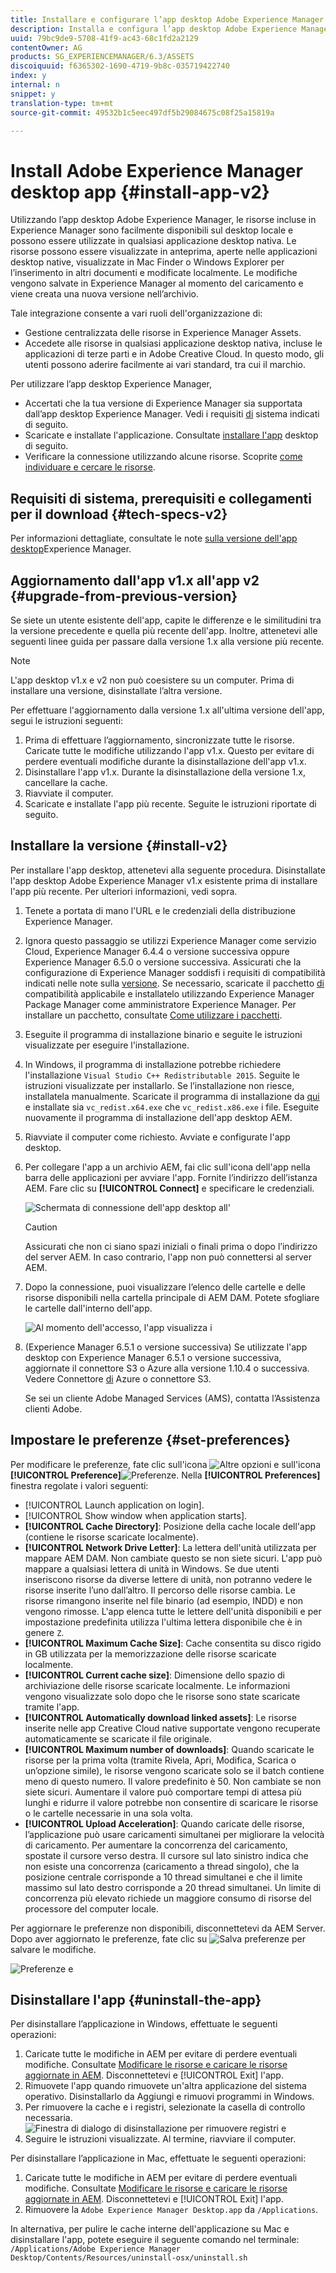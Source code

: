 ```yaml
---
title: Installare e configurare l’app desktop Adobe Experience Manager
description: Installa e configura l’app desktop Adobe Experience Manager per lavorare con i server Risorse Adobe Experience Manager e scarica le risorse nel file system locale.
uuid: 79bc9de9-5708-41f9-ac43-68c1fd2a2129
contentOwner: AG
products: SG_EXPERIENCEMANAGER/6.3/ASSETS
discoiquuid: f6365302-1690-4719-9b8c-035719422740
index: y
internal: n
snippet: y
translation-type: tm+mt
source-git-commit: 49532b1c5eec497df5b29084675c08f25a15819a

---
```



# Install Adobe Experience Manager desktop app {#install-app-v2}

Utilizzando l’app desktop Adobe Experience Manager, le risorse incluse in Experience Manager sono facilmente disponibili sul desktop locale e possono essere utilizzate in qualsiasi applicazione desktop nativa. Le risorse possono essere visualizzate in anteprima, aperte nelle applicazioni desktop native, visualizzate in Mac Finder o Windows Explorer per l’inserimento in altri documenti e modificate localmente. Le modifiche vengono salvate in Experience Manager al momento del caricamento e viene creata una nuova versione nell’archivio.

Tale integrazione consente a vari ruoli dell&#39;organizzazione di:

* Gestione centralizzata delle risorse in Experience Manager Assets.
* Accedete alle risorse in qualsiasi applicazione desktop nativa, incluse le applicazioni di terze parti e in Adobe Creative Cloud. In questo modo, gli utenti possono aderire facilmente ai vari standard, tra cui il marchio.

Per utilizzare l’app desktop Experience Manager,

* Accertati che la tua versione di Experience Manager sia supportata dall’app desktop Experience Manager. Vedi i requisiti [di](release-notes.md#system-requirements-and-prerequisites-v2) sistema indicati di seguito.
* Scaricate e installate l&#39;applicazione. Consultate [installare l&#39;app](#install-v2) desktop di seguito.
* Verificare la connessione utilizzando alcune risorse. Scoprite [come individuare e cercare le risorse](using.md#browse-search-preview-assets).

## Requisiti di sistema, prerequisiti e collegamenti per il download {#tech-specs-v2}

Per informazioni dettagliate, consultate le note [sulla versione dell&#39;app desktop](release-notes.md)Experience Manager.

## Aggiornamento dall&#39;app v1.x all&#39;app v2 {#upgrade-from-previous-version}

Se siete un utente esistente dell&#39;app, capite le differenze e le similitudini tra la versione precedente e quella più recente dell&#39;app. Inoltre, attenetevi alle seguenti linee guida per passare dalla versione 1.x alla versione più recente.

>[!NOTE]
>
>L&#39;app desktop v1.x e v2 non può coesistere su un computer. Prima di installare una versione, disinstallate l’altra versione.

Per effettuare l&#39;aggiornamento dalla versione 1.x all&#39;ultima versione dell&#39;app, segui le istruzioni seguenti:

1. Prima di effettuare l’aggiornamento, sincronizzate tutte le risorse. Caricate tutte le modifiche utilizzando l&#39;app v1.x. Questo per evitare di perdere eventuali modifiche durante la disinstallazione dell&#39;app v1.x.
1. Disinstallare l&#39;app v1.x. Durante la disinstallazione della versione 1.x, cancellare la cache.
1. Riavviate il computer.
1. Scaricate e installate l&#39;app più recente. Seguite le istruzioni riportate di seguito.

## Installare la versione {#install-v2}

Per installare l&#39;app desktop, attenetevi alla seguente procedura. Disinstallate l&#39;app desktop Adobe Experience Manager v1.x esistente prima di installare l&#39;app più recente. Per ulteriori informazioni, vedi sopra.

1. Tenete a portata di mano l&#39;URL e le credenziali della distribuzione Experience Manager.
1. Ignora questo passaggio se utilizzi Experience Manager come servizio Cloud, Experience Manager 6.4.4 o versione successiva oppure Experience Manager 6.5.0 o versione successiva. Assicurati che la configurazione di Experience Manager soddisfi i requisiti di compatibilità indicati nelle note sulla [versione](release-notes.md). Se necessario, scaricate il pacchetto [di](https://www.adobeaemcloud.com/content/marketplace/marketplaceProxy.html?packagePath=/content/companies/public/adobe/packages/cq640/featurepack/adobe-asset-link-support) compatibilità applicabile e installatelo utilizzando Experience Manager Package Manager come amministratore Experience Manager. Per installare un pacchetto, consultate [Come utilizzare i pacchetti](https://helpx.adobe.com/experience-manager/6-5/sites/administering/using/package-manager.html).
1. Eseguite il programma di installazione binario e seguite le istruzioni visualizzate per eseguire l&#39;installazione.
1. In Windows, il programma di installazione potrebbe richiedere l&#39;installazione `Visual Studio C++ Redistributable 2015`. Seguite le istruzioni visualizzate per installarlo. Se l’installazione non riesce, installatela manualmente. Scaricate il programma di installazione da [qui](https://www.microsoft.com/en-us/download/details.aspx?id=52685) e installate sia `vc_redist.x64.exe` che `vc_redist.x86.exe` i file. Eseguite nuovamente il programma di installazione dell&#39;app desktop AEM.
1. Riavviate il computer come richiesto. Avviate e configurate l&#39;app desktop.
1. Per collegare l&#39;app a un archivio AEM, fai clic sull&#39;icona dell&#39;app nella barra delle applicazioni per avviare l&#39;app. Fornite l’indirizzo dell’istanza AEM. Fare clic su **[!UICONTROL Connect]** e specificare le credenziali.

   ![Schermata di connessione dell&#39;app desktop all&#39;](assets/connect_da2.png "indirizzo del server di inputSchermata di connessione all&#39;indirizzo del server di input")

   >[!Caution]
   >
   >Assicurati che non ci siano spazi iniziali o finali prima o dopo l’indirizzo del server AEM. In caso contrario, l&#39;app non può connettersi al server AEM.

1. Dopo la connessione, puoi visualizzare l’elenco delle cartelle e delle risorse disponibili nella cartella principale di AEM DAM. Potete sfogliare le cartelle dall&#39;interno dell&#39;app.

   ![Al momento dell&#39;accesso, l&#39;app visualizza i](assets/firstview_da2.png "contenuti DAM. Al momento dell&#39;accesso, l&#39;app visualizza i contenuti DAM")

1. (Experience Manager 6.5.1 o versione successiva) Se utilizzate l&#39;app desktop con Experience Manager 6.5.1 o versione successiva, aggiornate il connettore S3 o Azure alla versione 1.10.4 o successiva. Vedere Connettore [di](https://helpx.adobe.com/experience-manager/6-5/sites/deploying/using/data-store-config.html#AzureDataStore) Azure o connettore [](https://helpx.adobe.com/experience-manager/6-5/sites/deploying/using/data-store-config.html#AmazonS3DataStore)S3.

   Se sei un cliente Adobe Managed Services (AMS), contatta l’Assistenza clienti Adobe.

## Impostare le preferenze {#set-preferences}

Per modificare le preferenze, fate clic sull&#39;icona ![Altre opzioni](assets/do-not-localize/more_options_da2.png) e sull&#39;icona **[!UICONTROL Preference]**![ Preferenze](assets/do-not-localize/preferences_icon_da2.png). Nella **[!UICONTROL Preferences]** finestra regolate i valori seguenti:

* [!UICONTROL Launch application on login].
* [!UICONTROL Show window when application starts].
* **[!UICONTROL Cache Directory]**: Posizione della cache locale dell&#39;app (contiene le risorse scaricate localmente).
* **[!UICONTROL Network Drive Letter]**: La lettera dell&#39;unità utilizzata per mappare AEM DAM. Non cambiate questo se non siete sicuri. L&#39;app può mappare a qualsiasi lettera di unità in Windows. Se due utenti inseriscono risorse da diverse lettere di unità, non potranno vedere le risorse inserite l’uno dall’altro. Il percorso delle risorse cambia. Le risorse rimangono inserite nel file binario (ad esempio, INDD) e non vengono rimosse. L&#39;app elenca tutte le lettere dell&#39;unità disponibili e per impostazione predefinita utilizza l&#39;ultima lettera disponibile che è in genere `Z`.
* **[!UICONTROL Maximum Cache Size]**: Cache consentita su disco rigido in GB utilizzata per la memorizzazione delle risorse scaricate localmente.
* **[!UICONTROL Current cache size]**: Dimensione dello spazio di archiviazione delle risorse scaricate localmente. Le informazioni vengono visualizzate solo dopo che le risorse sono state scaricate tramite l&#39;app.
* **[!UICONTROL Automatically download linked assets]**: Le risorse inserite nelle app Creative Cloud native supportate vengono recuperate automaticamente se scaricate il file originale.
* **[!UICONTROL Maximum number of downloads]**: Quando scaricate le risorse per la prima volta (tramite Rivela, Apri, Modifica, Scarica o un’opzione simile), le risorse vengono scaricate solo se il batch contiene meno di questo numero. Il valore predefinito è 50. Non cambiate se non siete sicuri. Aumentare il valore può comportare tempi di attesa più lunghi e ridurre il valore potrebbe non consentire di scaricare le risorse o le cartelle necessarie in una sola volta.
* **[!UICONTROL Upload Acceleration]**: Quando caricate delle risorse, l’applicazione può usare caricamenti simultanei per migliorare la velocità di caricamento. Per aumentare la concorrenza del caricamento, spostate il cursore verso destra. Il cursore sul lato sinistro indica che non esiste una concorrenza (caricamento a thread singolo), che la posizione centrale corrisponde a 10 thread simultanei e che il limite massimo sul lato destro corrisponde a 20 thread simultanei. Un limite di concorrenza più elevato richiede un maggiore consumo di risorse del processore del computer locale.

Per aggiornare le preferenze non disponibili, disconnettetevi da AEM Server. Dopo aver aggiornato le preferenze, fate clic su ![Salva preferenze](assets/do-not-localize/save_preferences_da2.png) per salvare le modifiche.

![Preferenze e](assets/preferences_da2.png "impostazioni dell&#39;app desktop AEMPreferenze dell&#39;app desktop")

## Disinstallare l&#39;app {#uninstall-the-app}

Per disinstallare l’applicazione in Windows, effettuate le seguenti operazioni:

1. Caricate tutte le modifiche in AEM per evitare di perdere eventuali modifiche. Consultate [Modificare le risorse e caricare le risorse aggiornate in AEM](using.md#edit-assets-upload-updated-assets). Disconnettetevi e [!UICONTROL Exit] l&#39;app.
1. Rimuovete l&#39;app quando rimuovete un&#39;altra applicazione del sistema operativo. Disinstallarlo da Aggiungi e rimuovi programmi in Windows.
1. Per rimuovere la cache e i registri, selezionate la casella di controllo necessaria.
   ![Finestra di dialogo di disinstallazione per rimuovere registri e](assets/uninstall_da2.png "cacheFinestra di dialogo di disinstallazione per rimuovere registri e cache")
1. Seguire le istruzioni visualizzate. Al termine, riavviare il computer.

Per disinstallare l’applicazione in Mac, effettuate le seguenti operazioni:

1. Caricate tutte le modifiche in AEM per evitare di perdere eventuali modifiche. Consultate [Modificare le risorse e caricare le risorse aggiornate in AEM](using.md#edit-assets-upload-updated-assets). Disconnettetevi e [!UICONTROL Exit] l&#39;app.
1. Rimuovere la `Adobe Experience Manager Desktop.app` da `/Applications`.

In alternativa, per pulire le cache interne dell&#39;applicazione su Mac e disinstallare l&#39;app, potete eseguire il seguente comando nel terminale:
`/Applications/Adobe Experience Manager Desktop/Contents/Resources/uninstall-osx/uninstall.sh`
